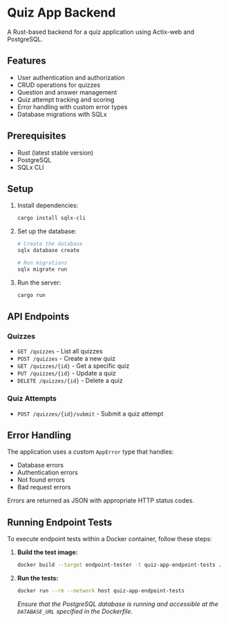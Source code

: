 # Quiz App Backend

A Rust-based backend for a quiz application using Actix-web and PostgreSQL.

## Features

- User authentication and authorization
- CRUD operations for quizzes
- Question and answer management
- Quiz attempt tracking and scoring
- Error handling with custom error types
- Database migrations with SQLx

## Prerequisites

- Rust (latest stable version)
- PostgreSQL
- SQLx CLI

## Setup

1. Install dependencies:
   ```bash
   cargo install sqlx-cli
   ```

2. Set up the database:
   ```bash
   # Create the database
   sqlx database create
   
   # Run migrations
   sqlx migrate run
   ```

3. Run the server:
   ```bash
   cargo run
   ```

## API Endpoints

### Quizzes
- `GET /quizzes` - List all quizzes
- `POST /quizzes` - Create a new quiz
- `GET /quizzes/{id}` - Get a specific quiz
- `PUT /quizzes/{id}` - Update a quiz
- `DELETE /quizzes/{id}` - Delete a quiz

### Quiz Attempts
- `POST /quizzes/{id}/submit` - Submit a quiz attempt

## Error Handling

The application uses a custom `AppError` type that handles:
- Database errors
- Authentication errors
- Not found errors
- Bad request errors

Errors are returned as JSON with appropriate HTTP status codes.

## Running Endpoint Tests

To execute endpoint tests within a Docker container, follow these steps:

1. **Build the test image:**
   ```bash
   docker build --target endpoint-tester -t quiz-app-endpoint-tests .
   ```

2. **Run the tests:**
   ```bash
   docker run --rm --network host quiz-app-endpoint-tests
   ```

   *Ensure that the PostgreSQL database is running and accessible at the `DATABASE_URL` specified in the Dockerfile.*
